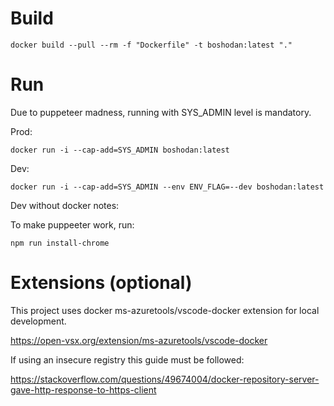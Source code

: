 # Build

```
docker build --pull --rm -f "Dockerfile" -t boshodan:latest "."
```

# Run

Due to puppeteer madness, running with SYS_ADMIN level is mandatory.

Prod:

```
docker run -i --cap-add=SYS_ADMIN boshodan:latest 
```

Dev:

```
docker run -i --cap-add=SYS_ADMIN --env ENV_FLAG=--dev boshodan:latest 
```

Dev without docker notes:

To make puppeeter work, run:
```
npm run install-chrome
```

# Extensions (optional)

This project uses docker ms-azuretools/vscode-docker extension for local development.

https://open-vsx.org/extension/ms-azuretools/vscode-docker

If using an insecure registry this guide must be followed:

https://stackoverflow.com/questions/49674004/docker-repository-server-gave-http-response-to-https-client

